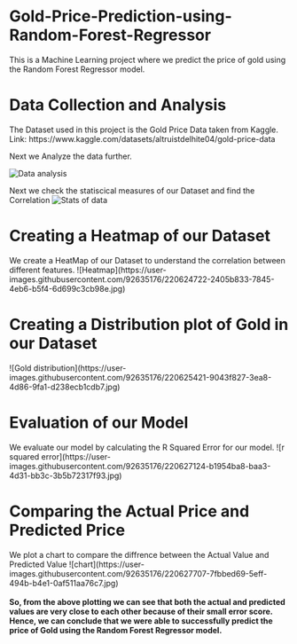# Gold-Price-Prediction-using-Random-Forest-Regressor
This is a Machine Learning project where we predict the price of gold using the Random Forest Regressor model.

<h1>Data Collection and Analysis</h1>
The Dataset used in this project is the Gold Price Data taken from Kaggle.
Link: https://www.kaggle.com/datasets/altruistdelhite04/gold-price-data

Next we Analyze the data further.

![Data analysis](https://user-images.githubusercontent.com/92635176/220623011-cec4d408-0af7-43b4-bc47-3fc4babf6d65.jpg)

Next we check the statiscical measures of our Dataset and find the Correlation
![Stats of data](https://user-images.githubusercontent.com/92635176/220623478-3921746f-9443-4bf8-b30d-bb77c3f63c1c.jpg)

<h1>Creating a Heatmap of our Dataset</h1>
We create a HeatMap of our Dataset to understand the correlation between different features.
![Heatmap](https://user-images.githubusercontent.com/92635176/220624722-2405b833-7845-4eb6-b5f4-6d699c3cb98e.jpg)


<h1>Creating a Distribution plot of Gold in our Dataset</h1>
![Gold distribution](https://user-images.githubusercontent.com/92635176/220625421-9043f827-3ea8-4d86-9fa1-d238ecb1cdb7.jpg)

<h1>Evaluation of our Model</h1>
We evaluate our model by calculating the R Squared Error for our model.
![r squared error](https://user-images.githubusercontent.com/92635176/220627124-b1954ba8-baa3-4d31-bb3c-3b5b72317f93.jpg)

<h1>Comparing the Actual Price and Predicted Price</h1>
We plot a chart to compare the diffrence between the Actual Value and Predicted Value
![chart](https://user-images.githubusercontent.com/92635176/220627707-7fbbed69-5eff-494b-b4e1-0af511aa76c7.jpg)

<br>
<br>
<b>So, from the above plotting we can see that both the actual and predicted values are very close to each other because of their small error score. Hence, we can conclude that we were able to successfully predict the price of Gold using the Random Forest Regressor model.</b>
